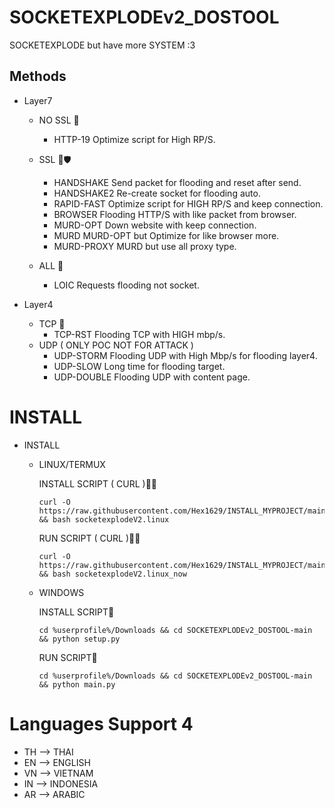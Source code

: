 # SOCKETEXPLODEv2_DOSTOOL

SOCKETEXPLODE but have more SYSTEM :3

## Methods

 * Layer7
   * NO SSL 🌊​
     * HTTP-19      Optimize script for High RP/S.

    * SSL 🌊​🛡️​
      * HANDSHAKE   Send packet for flooding and reset after send.
      * HANDSHAKE2  Re-create socket for flooding auto.
      * RAPID-FAST  Optimize script for HIGH RP/S and keep connection.
      * BROWSER     Flooding HTTP/S with like packet from browser.
      * MURD-OPT    Down website with keep connection.
      * MURD        MURD-OPT but Optimize for like browser more.
      * MURD-PROXY  MURD but use all proxy type.

    *  ALL 🌊​
       *  LOIC  Requests flooding not socket.

 * Layer4
   * TCP 🌊
     * TCP-RST  Flooding TCP with HIGH mbp/s.
   * UDP ( ONLY POC NOT FOR ATTACK )
     * UDP-STORM   Flooding UDP with High Mbp/s for flooding layer4.
     * UDP-SLOW    Long time for flooding target.
     * UDP-DOUBLE  Flooding UDP with content page.

# INSTALL #

* INSTALL
  * LINUX/TERMUX

    INSTALL SCRIPT ( CURL )📁​🛜
    ```
    curl -O https://raw.githubusercontent.com/Hex1629/INSTALL_MYPROJECT/main/INSTALL_SCRIPT/socketexplodeV2.linux && bash socketexplodeV2.linux
    ```

    RUN SCRIPT ( CURL )📁​🛜
    ```
    curl -O https://raw.githubusercontent.com/Hex1629/INSTALL_MYPROJECT/main/INSTALL_SCRIPT/socketexplodev2.linux_now && bash socketexplodeV2.linux_now
    ```
  * WINDOWS

    INSTALL SCRIPT📁​
    ```
    cd %userprofile%/Downloads && cd SOCKETEXPLODEv2_DOSTOOL-main && python setup.py
    ```

    RUN SCRIPT📁​
    ```
    cd %userprofile%/Downloads && cd SOCKETEXPLODEv2_DOSTOOL-main && python main.py
    ```

# Languages Support 4

 * TH --> THAI
 * EN --> ENGLISH
 * VN --> VIETNAM
 * IN --> INDONESIA
 * AR --> ARABIC
